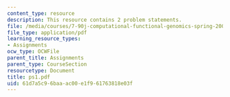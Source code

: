 ```yaml
---
content_type: resource
description: This resource contains 2 problem statements.
file: /media/courses/7-90j-computational-functional-genomics-spring-2005/61d7a5c96baaac00e1f961763818e03f_ps1.pdf
file_type: application/pdf
learning_resource_types:
- Assignments
ocw_type: OCWFile
parent_title: Assignments
parent_type: CourseSection
resourcetype: Document
title: ps1.pdf
uid: 61d7a5c9-6baa-ac00-e1f9-61763818e03f
---
```

